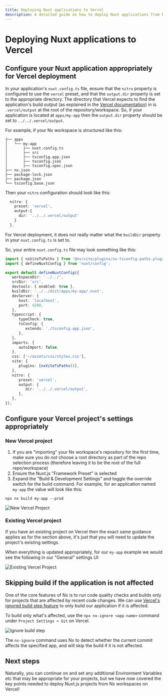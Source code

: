 ```yaml
---
title: Deploying Nuxt applications to Vercel
description: A detailed guide on how to deploy Nuxt applications from Nx workspaces to Vercel.
---
```


# Deploying Nuxt applications to Vercel

## Configure your Nuxt application appropriately for Vercel deployment

In your application's `nuxt.config.ts` file, ensure that the `nitro` property is configured to use the `vercel` preset, and that the `output.dir` property is set to the appropriate directory. The directory that Vercel expects to find the application's build output (as explained in the [Vercel documentation](https://vercel.com/docs/build-output-api/v3)) in is `.vercel/output` at the root of the repository/workspace. So, if your application is located at `apps/my-app` then the `output.dir` property should be set to `../../.vercel/output`.

For example, if your Nx workspace is structured like this:

```treeview
├── apps
│   └── my-app
│       ├── nuxt.config.ts
│       ├── src
│       ├── tsconfig.app.json
│       ├── tsconfig.json
│       ├── tsconfig.spec.json
├── nx.json
├── package-lock.json
├── package.json
└── tsconfig.base.json
```

Then your `nitro` configuration should look like this:

```ts {% fileName="apps/my-app/nuxt.config.ts" %}
  nitro: {
    preset: 'vercel',
    output:{
      dir: '../../.vercel/output'
    }
  },
```

For Vercel deployment, it does not really matter what the `buildDir` property in your `nuxt.config.ts` is set to.

So, your entire `nuxt.config.ts` file may look something like this:

```ts {% fileName="apps/my-app/nuxt.config.ts" %}
import { nxViteTsPaths } from '@nx/vite/plugins/nx-tsconfig-paths.plugin';
import { defineNuxtConfig } from 'nuxt/config';

export default defineNuxtConfig({
   workspaceDir: '../../',
   srcDir: 'src',
   devtools: { enabled: true },
   buildDir: '../../dist/apps/my-app/.nuxt',
   devServer: {
      host: 'localhost',
      port: 4200,
   },
   typescript: {
      typeCheck: true,
      tsConfig: {
         extends: './tsconfig.app.json',
      },
   },
   imports: {
      autoImport: false,
   },
   css: ['~/assets/css/styles.css'],
   vite: {
      plugins: [nxViteTsPaths()],
   },
   nitro: {
      preset: 'vercel',
      output: {
         dir: '../../.vercel/output',
      },
   },
});
```

## Configure your Vercel project's settings appropriately

### New Vercel project

1. If you are "importing" your Nx workspace's repository for the first time, make sure you do _not_ choose a root directory as part of the repo selection process (therefore leaving it to be the root of the full repo/workspace)
2. Ensure the Nuxt.js "Framework Preset" is selected
3. Expand the "Build & Development Settings" and toggle the override switch for the build command. For example, for an application named `my-app` the value will look like this:

```shell
npx nx build my-app --prod
```

![New Vercel Project](/shared/guides/nuxt-deploy-vercel-1.png)

### Existing Vercel project

If you have an existing project on Vercel then the exact same guidance applies as for the section above, it's just that you will need to update the project's existing settings.

When everything is updated appropriately, for our `my-app` example we would see the following in our "General" settings UI:

![Existing Vercel Project](/shared/guides/nuxt-deploy-vercel-2.png)

## Skipping build if the application is not affected

One of the core features of Nx is to run code quality checks and builds only for projects that are affected by recent code changes. We can use [Vercel's ignored build step feature](https://vercel.com/docs/platform/projects#ignored-build-step) to only build our application if it is affected.

To build only what's affected, use the `npx nx-ignore <app-name>` command under `Project Settings > Git` on Vercel.

![Ignore build step](/shared/guides/nuxt-deploy-vercel-3.png)

The `nx-ignore` command uses Nx to detect whether the current commit affects the specified app, and will skip the build if it is not affected.

## Next steps

Naturally, you can continue on and set any additional Environment Variables etc that may be appropriate for your projects, but we have now covered the key points needed to deploy Nuxt.js projects from Nx workspaces on Vercel!
